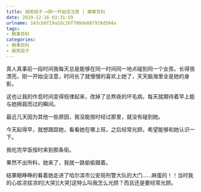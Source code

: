 ```yaml
---
title: 搞笑段子->刚一开始没注意 | 糗事百科
date: 2019-12-16 03:31:59
urlname: 143cb8f19a2dc26f700de887928d584a
tags: 
- 糗事百科
categories:
- 糗事百科
- 搞笑段子
---
```

真人真事前一段时间我每天总是能够在同一时间同一地点碰到同一个女孩，长得很漂亮，刚一开始没注意，时间长了就慢慢的喜欢上她了，天天脑海里全是她的身影。

这也让我的作息时间变得规律起来，改掉了总熬夜的坏毛病，每天就期待着早上能与她擦肩而过的瞬间。

最近几天因为其他一些原因，我没能按时经过那里，就没有碰到她。

今天起得早，就想跟踪她，看看她在哪上班，之后经常光顾，希望能够和她认识一下。

我吃完早饭按时来到那条街。

果然不出所料，她来了，我就一路偷偷跟着。

结果眼睁睁的看着她走进了哈尔滨市公安局刑警大队的大门……麻蛋的！！当时我的心拔凉拔凉的[大哭][大哭]这特么叫我怎么光顾？而且还是要经常光顾。


